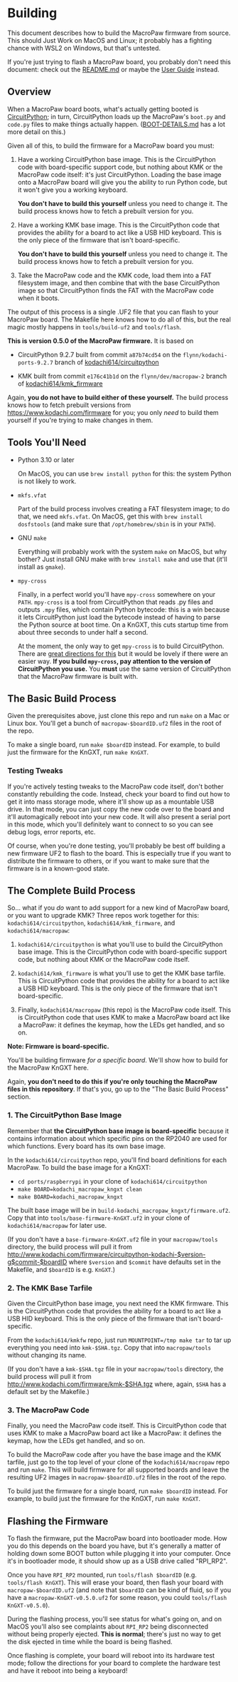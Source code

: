 # Building

This document describes how to build the MacroPaw firmware from source. This
should Just Work on MacOS and Linux; it probably has a fighting chance with
WSL2 on Windows, but that's untested.

If you're just trying to flash a MacroPaw board, you probably don't need this
document: check out the [README.md](README.md) or maybe the [User
Guide](USERGUIDE.md) instead.

## Overview

When a MacroPaw board boots, what's actually getting booted is
[CircuitPython]; in turn, CircuitPython loads up the MacroPaw's `boot.py` and
`code.py` files to make things actually happen.
([BOOT-DETAILS.md](BOOT-DETAILS.md) has a lot more detail on this.)

Given all of this, to build the firmware for a MacroPaw board you must:

1. Have a working CircuitPython base image. This is the CircuitPython code with
   board-specific support code, but nothing about KMK or the MacroPaw code
   itself: it's just CircuitPython. Loading the base image onto a MacroPaw
   board will give you the ability to run Python code, but it won't give you a
   working keyboard.

   **You don't have to build this yourself** unless you need to change it. The
   build process knows how to fetch a prebuilt version for you.

2. Have a working KMK base image. This is the CircuitPython code that provides
   the ability for a board to act like a USB HID keyboard. This is the only
   piece of the firmware that isn't board-specific.

   **You don't have to build this yourself** unless you need to change it. The
   build process knows how to fetch a prebuilt version for you.

3. Take the MacroPaw code and the KMK code, load them into a FAT filesystem
   image, and then combine that with the base CircuitPython image so that
   CircuitPython finds the FAT with the MacroPaw code when it boots.

The output of this process is a single .UF2 file that you can flash to your
MacroPaw board. The Makefile here knows how to do all of this, but the real
magic mostly happens in `tools/build-uf2` and `tools/flash`.

**This is version 0.5.0 of the MacroPaw firmware.** It is based on

- CircuitPython 9.2.7 built from commit `a87b74cd54` on the
  `flynn/kodachi-ports-9.2.7` branch of
  [kodachi614/circuitpython](https://github.com/kodachi614/circuitpython)

- KMK built from commit `e176c41b1d` on the `flynn/dev/macropaw-2` branch of
  [kodachi614/kmk_firmware](https://github.com/kodachi614/kmk_firmware)

Again, **you do not have to build either of these yourself.** The build
process knows how to fetch prebuilt versions from
<https://www.kodachi.com/firmware> for you; you only _need_ to build them
yourself if you're trying to make changes in them.

[KMK Firmware]: https://github.com/KMKfw/kmk_firmware/
[CircuitPython]: https://circuitpython.org/

## Tools You'll Need

- Python 3.10 or later

   On MacOS, you can use `brew install python` for this: the system Python is
   not likely to work.

- `mkfs.vfat`

   Part of the build process involves creating a FAT filesystem image; to do
   that, we need `mkfs.vfat`. On MacOS, get this with `brew install
   dosfstools` (and make sure that `/opt/homebrew/sbin` is in your `PATH`).

- GNU `make`

   Everything will probably work with the system `make` on MacOS, but why
   bother? Just install GNU make with `brew install make` and use that (it'll
   install as `gmake`).

- `mpy-cross`

   Finally, in a perfect world you'll have `mpy-cross` somewhere on your
   `PATH`. `mpy-cross` is a tool from CircuitPython that reads .py files and
   outputs `.mpy` files, which contain Python bytecode: this is a win because
   it lets CircuitPython just load the bytecode instead of having to parse the
   Python source at boot time. On a KnGXT, this cuts startup time from about
   three seconds to under half a second.

   At the moment, the only way to get `mpy-cross` is to build CircuitPython.
   There are [great directions for this] but it would be lovely if there were
   an easier way. **If you build `mpy-cross`, pay attention to the version of
   CircuitPython you use.** You **must** use the same version of CircuitPython
   that the MacroPaw firmware is built with.

[great directions for this]: https://docs.circuitpython.org/en/latest/BUILDING.html

## The Basic Build Process

Given the prerequisites above, just clone this repo and run `make` on a Mac or
Linux box. You'll get a bunch of `macropaw-$boardID.uf2` files in the root of
the repo.

To make a single board, run `make $boardID` instead. For example, to build
just the firmware for the KnGXT, run `make KnGXT`.

### Testing Tweaks

If you're actively testing tweaks to the MacroPaw code itself, don't bother
constantly rebuilding the code. Instead, check your board to find out how to
get it into mass storage mode, where it'll show up as a mountable USB drive.
In that mode, you can just copy the new code over to the board and it'll
automagically reboot into your new code. It will also present a serial port in
this mode, which you'll definitely want to connect to so you can see debug
logs, error reports, etc.

Of course, when you're done testing, you'll probably be best off building a
new firmware UF2 to flash to the board. This is especially true if you want to
distribute the firmware to others, or if you want to make sure that the
firmware is in a known-good state.

## The Complete Build Process

So... what if you _do_ want to add support for a new kind of MacroPaw board,
or you want to upgrade KMK? Three repos work together for this:
`kodachi614/circuitpython`, `kodachi614/kmk_firmware`, and
`kodachi614/macropaw`:

1. `kodachi614/circuitpython` is what you'll use to build the CircuitPython
   base image. This is the CircuitPython code with board-specific support
   code, but nothing about KMK or the MacroPaw code itself.

2. `kodachi614/kmk_firmware` is what you'll use to get the KMK base tarfile.
   This is CircuitPython code that provides the ability for a board to act
   like a USB HID keyboard. This is the only piece of the firmware that isn't
   board-specific.

3. Finally, `kodachi614/macropaw` (this repo) is the MacroPaw code itself.
   This is CircuitPython code that uses KMK to make a MacroPaw board act like
   a MacroPaw: it defines the keymap, how the LEDs get handled, and so on.

**Note: Firmware is board-specific.**

You'll be building firmware _for a specific board_. We'll show how to build
for the MacroPaw KnGXT here.

Again, **you don't need to do this if you're only touching the MacroPaw files
in this repository**. If that's you, go up to the "The Basic Build Process"
section.

### 1. The CircuitPython Base Image

Remember that **the CircuitPython base image is board-specific** because it
contains information about which specific pins on the RP2040 are used for
which functions. Every board has its own base image.

In the `kodachi614/circuitpython` repo, you'll find board definitions for each
MacroPaw. To build the base image for a KnGXT:

- `cd ports/raspberrypi` in your clone of `kodachi614/circuitpython`
- `make BOARD=kodachi_macropaw_kngxt clean`
- `make BOARD=kodachi_macropaw_kngxt`

The built base image will be in `build-kodachi_macropaw_kngxt/firmware.uf2`.
Copy that into `tools/base-firmware-KnGXT.uf2` in your clone of
`kodachi614/macropaw` for later use.

(If you don't have a `base-firmware-KnGXT.uf2` file in your `macropaw/tools`
directory, the build process will pull it from
<http://www.kodachi.com/firmware/circuitpython-kodachi-$version-g$commit-$boardID>
where `$version` and `$commit` have defaults set in the Makefile, and
`$boardID` is e.g. `KnGXT`.)

### 2. The KMK Base Tarfile

Given the CircuitPython base image, you next need the KMK firmware. This is
the CircuitPython code that provides the ability for a board to act like a USB
HID keyboard. This is the only piece of the firmware that isn't
board-specific.

From the `kodachi614/kmkfw` repo, just run `MOUNTPOINT=/tmp make tar` to tar
up everything you need into `kmk-$SHA.tgz`. Copy that into
`macropaw/tools` without changing its name.

(If you don't have a `kmk-$SHA.tgz` file in your `macropaw/tools` directory,
the build process will pull it from
<http://www.kodachi.com/firmware/kmk-$SHA.tgz> where, again, `$SHA` has a
default set by the Makefile.)

### 3. The MacroPaw Code

Finally, you need the MacroPaw code itself. This is CircuitPython code that
uses KMK to make a MacroPaw board act like a MacroPaw: it defines the
keymap, how the LEDs get handled, and so on.

To build the MacroPaw code after you have the base image and the KMK tarfile,
just go to the top level of your clone of the `kodachi614/macropaw` repo and run
`make`. This will build firmware for all supported boards and leave the
resulting UF2 images in `macropaw-$boardID.uf2` files in the root of the repo.

To build just the firmware for a single board, run `make $boardID` instead.
For example, to build just the firmware for the KnGXT, run `make KnGXT`.

## Flashing the Firmware

To flash the firmware, put the MacroPaw board into bootloader mode. How you do
this depends on the board you have, but it's generally a matter of holding
down some BOOT button while plugging it into your computer. Once it's in
bootloader mode, it should show up as a USB drive called "RPI_RP2".

Once you have `RPI_RP2` mounted, run `tools/flash $boardID` (e.g. `tools/flash
KnGXT`). This will erase your board, then flash your board with
`macropaw-$boardID.uf2` (and note that `$boardID` can be kind of fluid, so if
you have a `macropaw-KnGXT-v0.5.0.uf2` for some reason, you could `tools/flash
KnGXT-v0.5.0`).

During the flashing process, you'll see status for what's going on, and on
MacOS you'll also see complaints about `RPI_RP2` being disconnected without
being properly ejected. **This is normal**; there's just no way to get the
disk ejected in time while the board is being flashed.

Once flashing is complete, your board will reboot into its hardware test mode;
follow the directions for your board to complete the hardware test and have it
reboot into being a keyboard!


